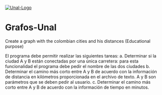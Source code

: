 [![Unal-Logo](https://logowik.com/content/uploads/images/escudo-de-la-universidad-nacional-de-colombia-20163327.logowik.com.webp)]() 

# Grafos-Unal
Create a graph with the colombian cities and his distances (Educational purpose)


El programa debe permitir realizar las siguientes tareas:
a. Determinar si la ciudad A y B están conectadas por una única carretera: para esta
funcionalidad el programa debe pedir el nombre de las dos ciudades
b. Determinar el camino más corto entre A y B de acuerdo con la información de distancia
en kilómetros proporcionada en el archivo de texto. A y B son parámetros que se deben
pedir al usuario.
c. Determinar el camino más corto entre A y B de acuerdo con la información de tiempo en
minutos. 
